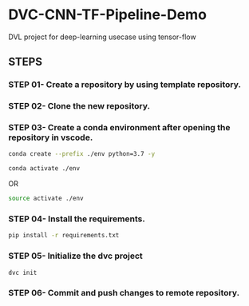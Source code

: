# DVC-CNN-TF-Pipeline-Demo

DVL project for deep-learning usecase using tensor-flow

## STEPS

### STEP 01- Create a repository by using template repository.

### STEP 02- Clone the new repository.

### STEP 03- Create a conda environment after opening the repository in vscode.

```bash 
conda create --prefix ./env python=3.7 -y
```

```bash
conda activate ./env
```

OR

```bash
source activate ./env
```

### STEP 04- Install the requirements.
```bash
pip install -r requirements.txt
```

### STEP 05- Initialize the dvc project
```bash
dvc init
```

### STEP 06- Commit and push changes to remote repository.
